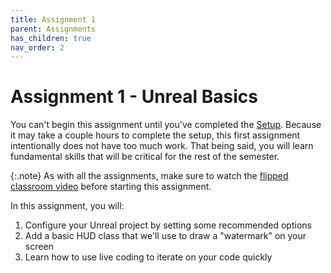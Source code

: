 ```yaml
---
title: Assignment 1
parent: Assignments
has_children: true
nav_order: 2
---
```


# Assignment 1 - Unreal Basics

You can't begin this assignment until you've completed the [Setup](https://itp499-20213.github.io/00.html). Because it may take a couple hours to complete the setup, this first assignment intentionally does not have too much work. That being said, you will learn fundamental skills that will be critical for the rest of the semester.

{:.note}
As with all the assignments, make sure to watch the [flipped classroom video](https://itp438-20233.github.io/Weekly.html#wednesday) before starting this assignment.

In this assignment, you will:

1. Configure your Unreal project by setting some recommended options
2. Add a basic HUD class that we'll use to draw a "watermark" on your screen
4. Learn how to use live coding to iterate on your code quickly

